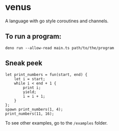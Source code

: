 # venus

A language with go style coroutines and channels.

## To run a program:
`deno run --allow-read main.ts path/to/the/program`

## Sneak peek
```
let print_numbers = fun(start, end) {
    let i = start;
    while i < end + 1 {
        print i;
        yield;
        i = i + 1;
    }
};
spawn print_numbers(1, 4);
print_numbers(11, 16);
```
To see other examples, go to the `/examples` folder.
